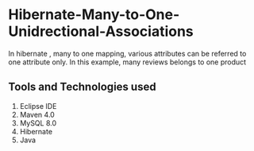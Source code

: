# Hibernate-Many-to-One-Unidrectional-Associations
In hibernate , many to one mapping, various attributes can be referred to one attribute only.
In this example, many reviews belongs to one product


Tools and Technologies used
--------------
1. Eclipse IDE
2. Maven 4.0
3. MySQL 8.0
4. Hibernate
5. Java
